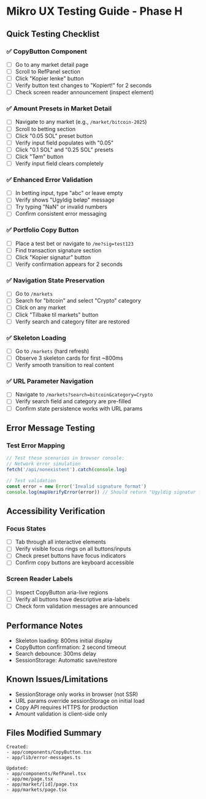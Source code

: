 # Mikro UX Testing Guide - Phase H

## Quick Testing Checklist

### ✅ CopyButton Component
- [ ] Go to any market detail page
- [ ] Scroll to RefPanel section  
- [ ] Click "Kopier lenke" button
- [ ] Verify button text changes to "Kopiert!" for 2 seconds
- [ ] Check screen reader announcement (inspect element)

### ✅ Amount Presets in Market Detail
- [ ] Navigate to any market (e.g., `/market/bitcoin-2025`) 
- [ ] Scroll to betting section
- [ ] Click "0.05 SOL" preset button
- [ ] Verify input field populates with "0.05"
- [ ] Click "0.1 SOL" and "0.25 SOL" presets  
- [ ] Click "Tøm" button
- [ ] Verify input field clears completely

### ✅ Enhanced Error Validation
- [ ] In betting input, type "abc" or leave empty
- [ ] Verify shows "Ugyldig beløp" message
- [ ] Try typing "NaN" or invalid numbers
- [ ] Confirm consistent error messaging

### ✅ Portfolio Copy Button  
- [ ] Place a test bet or navigate to `/me?sig=test123`
- [ ] Find transaction signature section
- [ ] Click "Kopier signatur" button  
- [ ] Verify confirmation appears for 2 seconds

### ✅ Navigation State Preservation
- [ ] Go to `/markets`
- [ ] Search for "bitcoin" and select "Crypto" category
- [ ] Click on any market
- [ ] Click "Tilbake til markets" button  
- [ ] Verify search and category filter are restored

### ✅ Skeleton Loading
- [ ] Go to `/markets` (hard refresh)
- [ ] Observe 3 skeleton cards for first ~800ms
- [ ] Verify smooth transition to real content

### ✅ URL Parameter Navigation
- [ ] Navigate to `/markets?search=bitcoin&category=Crypto`
- [ ] Verify search field and category are pre-filled
- [ ] Confirm state persistence works with URL params

## Error Message Testing

### Test Error Mapping
```javascript
// Test these scenarios in browser console:
// Network error simulation
fetch('/api/nonexistent').catch(console.log)

// Test validation 
const error = new Error('Invalid signature format')
console.log(mapVerifyError(error)) // Should return "Ugyldig signatur format"
```

## Accessibility Verification

### Focus States
- [ ] Tab through all interactive elements
- [ ] Verify visible focus rings on all buttons/inputs
- [ ] Check preset buttons have focus indicators
- [ ] Confirm copy buttons are keyboard accessible

### Screen Reader Labels  
- [ ] Inspect CopyButton aria-live regions
- [ ] Verify all buttons have descriptive aria-labels
- [ ] Check form validation messages are announced

## Performance Notes
- Skeleton loading: 800ms initial display
- CopyButton confirmation: 2 second timeout
- Search debounce: 300ms delay
- SessionStorage: Automatic save/restore

## Known Issues/Limitations
- SessionStorage only works in browser (not SSR)
- URL params override sessionStorage on initial load
- Copy API requires HTTPS for production
- Amount validation is client-side only

## Files Modified Summary
```
Created:
- app/components/CopyButton.tsx
- app/lib/error-messages.ts

Updated:
- app/components/RefPanel.tsx
- app/me/page.tsx  
- app/market/[id]/page.tsx
- app/markets/page.tsx
```
